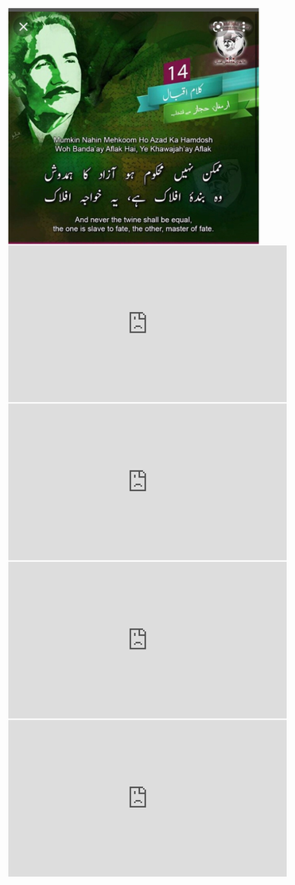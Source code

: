 <img src="images/humdosh.jpeg">


<iframe width="560" height="315" src="https://www.youtube.com/embed/4gnY0ViDNKo" title="YouTube video player" frameborder="0" allow="accelerometer; autoplay; clipboard-write; encrypted-media; gyroscope; picture-in-picture" allowfullscreen></iframe>

<iframe width="560" height="315" src="https://www.youtube.com/embed/G4fH-ran6Mw" title="YouTube video player" frameborder="0" allow="accelerometer; autoplay; clipboard-write; encrypted-media; gyroscope; picture-in-picture" allowfullscreen></iframe>

<iframe width="560" height="315" src="https://www.youtube.com/embed/71A2pbJh834" title="YouTube video player" frameborder="0" allow="accelerometer; autoplay; clipboard-write; encrypted-media; gyroscope; picture-in-picture" allowfullscreen></iframe>

<iframe width="560" height="315" src="https://www.youtube.com/embed/p9DPGHVZ-YU" title="YouTube video player" frameborder="0" allow="accelerometer; autoplay; clipboard-write; encrypted-media; gyroscope; picture-in-picture" allowfullscreen></iframe>



